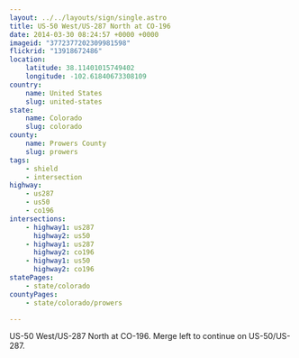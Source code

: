 ```yaml
---
layout: ../../layouts/sign/single.astro
title: US-50 West/US-287 North at CO-196
date: 2014-03-30 08:24:57 +0000 +0000
imageid: "3772377202309981598"
flickrid: "13918672486"
location:
    latitude: 38.11401015749402
    longitude: -102.61840673308109
country:
    name: United States
    slug: united-states
state:
    name: Colorado
    slug: colorado
county:
    name: Prowers County
    slug: prowers
tags:
    - shield
    - intersection
highway:
    - us287
    - us50
    - co196
intersections:
    - highway1: us287
      highway2: us50
    - highway1: us287
      highway2: co196
    - highway1: us50
      highway2: co196
statePages:
    - state/colorado
countyPages:
    - state/colorado/prowers

---
```

US-50 West/US-287 North at CO-196.  Merge left to continue on US-50/US-287.